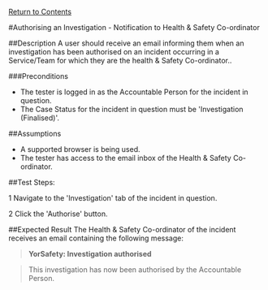 [Return to Contents](https://github.com/infojam-james/test-cases/blob/master/Contents.md)

#Authorising an Investigation - Notification to Health & Safety Co-ordinator

##Description
A user should receive an email informing them when an investigation has been authorised on an incident occurring in a Service/Team for which they are the health & Safety Co-ordinator..

###Preconditions 
+ The tester is logged in as the Accountable Person for the incident in question.
+ The Case Status for the incident in question must be 'Investigation (Finalised)'.

##Assumptions
+ A supported browser is being used.
+ The tester has access to the email inbox of the Health & Safety Co-ordinator.

##Test Steps:

1 Navigate to the 'Investigation' tab of the incident in question.

2 Click the 'Authorise' button.

##Expected Result
The Health & Safety Co-ordinator of the incident receives an email containing the following message:

>**YorSafety: Investigation authorised**

>This investigation has now been authorised by the Accountable Person.
